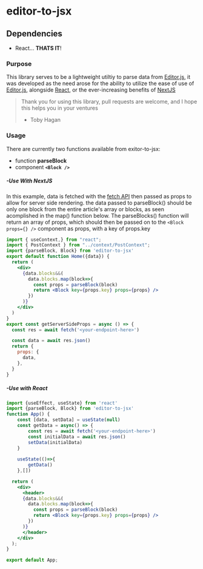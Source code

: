 # editor-to-jsx

## Dependencies
- React... __THATS IT__!
 
### Purpose 
This library serves to be a lightweight utiltiy to parse data from [Editor.js](https://github.com/codex-team/editor.js), it was developed as the need arose for the ability to utilize the ease of use of [Editor.js](https://github.com/codex-team/editor.js), alongside [React](https://github.com/facebook/react), or the ever-increasing benefits of [NextJS](https://github.com/vercel/next.js)
> Thank you for using this library, pull requests are welcome, and I hope this helps you in your ventures
> - Toby Hagan 

### Usage
There are currently two functions available from exitor-to-jsx:

- function __parseBlock__
- component __`<Block />`__
##### -Use With NextJS
 
 In this example, data is fetched with the [fetch API](https://) then passed as props to allow for server side rendering. the data passed to parseBlock() should be only one block from the entire article's array or blocks, as seen acomplished in the map() function below. The parseBlocks() function will return an array of props, which should then be passed on to the `<Block props={} />` component as props, with a key of props.key
```jsx
import { useContext,} from "react";
import { PostContext } from "../context/PostContext";
import {parseBlock, Block} from 'editor-to-jsx'
export default function Home({data}) {
  return (
    <div>
      {data.blocks&&(
        data.blocks.map(block=>{
          const props = parseBlock(block)
          return <Block key={props.key} props={props} />
        })
      )}
    </div>
  )
}
export const getServerSideProps = async () => {
  const res = await fetch('<your-endpoint-here>')

  const data = await res.json()
  return {
    props: {
      data,
    },
  }
}

```
##### -Use with React

```jsx
import {useEffect, useState} from 'react'
import {parseBlock, Block} from 'editor-to-jsx'
function App() {
    const [data, setData] = useState(null)
    const getData = async() => {
        const res = await fetch('<your-endpoint-here>')
        const initialData = await res.json()
        setData(initialData)
    }
    
    useState(()=>{
        getData()
    },[])

  return (
    <div>
      <header>
      {data.blocks&&(
        data.blocks.map(block=>{
          const props = parseBlock(block)
          return <Block key={props.key} props={props} />
        })
      )}
      </header>
    </div>
  );
}

export default App;

```